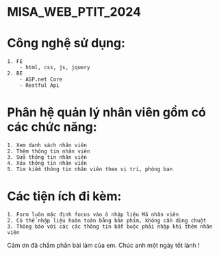 # MISA_WEB_PTIT_2024
# Công nghệ sử dụng:
    1. FE
        - html, css, js, jquery
    2. BE
        - ASP.net Core
        - Restful Api

# Phân hệ quản lý nhân viên gồm có các chức năng:
    1. Xem danh sách nhân viên
    2. Thêm thông tin nhân viên
    3. Sửa thông tin nhân viên
    4. Xóa thông tin nhân viên
    5. Tìm kiếm thông tin nhân viên theo vị trí, phòng ban

# Các tiện ích đi kèm:
    1. Form luôn mặc định focus vào ô nhập liệu Mã nhân viên
    2. Có thể nhập liệu hoàn toàn bằng bàn phím, không cần dùng chuột
    3. Thông báo với các các thông tin bắt buộc phải nhập khi thêm nhân viên

Cảm ơn đã chấm phần bài làm của em.
Chúc anh một ngày tốt lành !


    

    